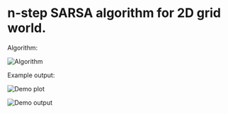 # n-step SARSA algorithm for 2D grid world.

Algorithm:

![Algorithm](https://user-images.githubusercontent.com/127620405/225972597-8ffb7a4a-7569-446c-93c1-2e1f5364bc11.png)

Example output:

![Demo plot](https://user-images.githubusercontent.com/127620405/225972705-865ecc18-2a3a-459e-9441-f483d6d3e272.png)

![Demo output](https://user-images.githubusercontent.com/127620405/225972809-421dce4c-ba71-430c-9483-480123accd3c.png)
